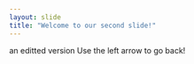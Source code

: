 ```yaml
---
layout: slide
title: "Welcome to our second slide!"
---
```

an editted version
Use the left arrow to go back!
